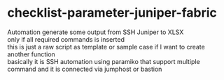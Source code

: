 # checklist-parameter-juniper-fabric
Automation generate some output from SSH Juniper to XLSX  
only if all required commands is inserted  
this is just a raw script as template or sample case if I want to create another function  
basically it is SSH automation using paramiko that support multiple command and it is connected via jumphost or bastion  
